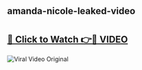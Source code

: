 ## amanda-nicole-leaked-video 

# <h2><a href="http://freeplayer.one?title=amanda-nicole-leaked-video&ref=21J">🔗 Click to Watch 👉🔴 VIDEO</a></h2>

<a href="http://freeplayer.one?title=amanda-nicole-leaked-video&ref=21J" rel="nofollow" data-target="animated-image.originalLink"><img src="https://i.ibb.co.com/xMMVF88/686577567.gif" alt="Viral Video Original" style="max-width: 100%; display: inline-block;" data-target="animated-image.originalImage"></a>

